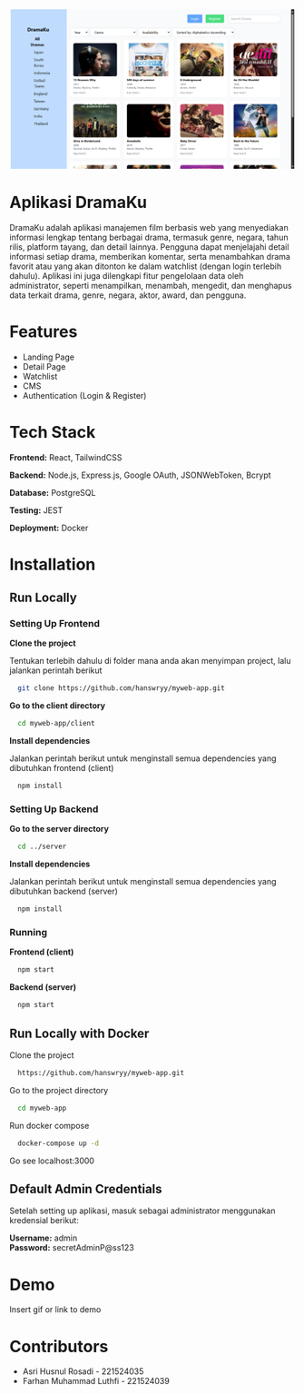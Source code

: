<div align="center">
  <img src="./client/public/dramaku.png" alt="App Screenshot" width="500px">
</div>


# Aplikasi DramaKu

DramaKu adalah aplikasi manajemen film berbasis web yang menyediakan informasi lengkap tentang berbagai drama, termasuk genre, negara, tahun rilis, platform tayang, dan detail lainnya. Pengguna dapat menjelajahi detail informasi setiap drama, memberikan komentar, serta menambahkan drama favorit atau yang akan ditonton ke dalam watchlist (dengan login terlebih dahulu). Aplikasi ini juga dilengkapi fitur pengelolaan data oleh administrator, seperti menampilkan, menambah, mengedit, dan menghapus data terkait drama, genre, negara, aktor, award, dan pengguna.


# Features

- Landing Page
- Detail Page
- Watchlist
- CMS
- Authentication (Login & Register)


# Tech Stack

**Frontend:** React, TailwindCSS

**Backend:** Node.js, Express.js, Google OAuth, JSONWebToken, Bcrypt

**Database:** PostgreSQL

**Testing:** JEST

**Deployment:** Docker


# Installation
    
## Run Locally

### Setting Up Frontend

**Clone the project**

Tentukan terlebih dahulu di folder mana anda akan menyimpan project, lalu jalankan perintah berikut

```bash
  git clone https://github.com/hanswryy/myweb-app.git
```

**Go to the client directory**

```bash
  cd myweb-app/client
```

**Install dependencies**

Jalankan perintah berikut untuk menginstall semua dependencies yang dibutuhkan frontend (client)

```bash
  npm install
```

### Setting Up Backend

**Go to the server directory**

```bash
  cd ../server
```

**Install dependencies**

Jalankan perintah berikut untuk menginstall semua dependencies yang dibutuhkan backend (server)

```bash
  npm install
```

### Running

**Frontend (client)**

```bash
  npm start
```

**Backend (server)**

```bash
  npm start
```
## Run Locally with Docker

Clone the project

```bash
  https://github.com/hanswryy/myweb-app.git
```

Go to the project directory

```bash
  cd myweb-app
```

Run docker compose

```bash
  docker-compose up -d
```

Go see localhost:3000

## Default Admin Credentials

Setelah setting up aplikasi, masuk sebagai administrator menggunakan kredensial berikut:

**Username:** admin  
**Password:** secretAdminP@ss123  

# Demo

Insert gif or link to demo


# Contributors

- Asri Husnul Rosadi - 221524035 
- Farhan Muhammad Luthfi - 221524039
